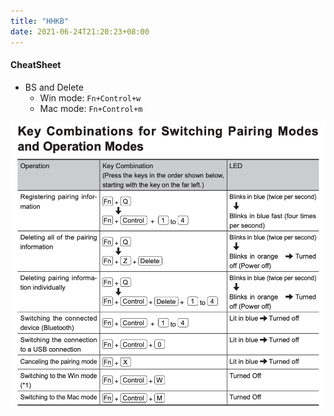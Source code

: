 ```yaml
---
title: "HHKB"
date: 2021-06-24T21:20:23+08:00
---
```


#### CheatSheet

- BS and Delete
  - Win mode: `Fn+Control+w`
  - Mac mode: `Fn+Control+m`

![KKHB CheatSheet](/images/hhkb.png)
